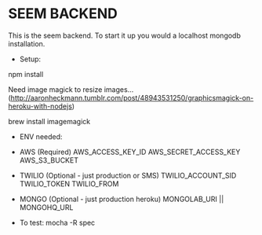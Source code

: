 
SEEM BACKEND
================

This is the seem backend. To start it up you would a localhost mongodb installation.

* Setup:

npm install

Need image magick to resize images... (http://aaronheckmann.tumblr.com/post/48943531250/graphicsmagick-on-heroku-with-nodejs)

brew install imagemagick


* ENV needed:
 - AWS (Required)
 AWS_ACCESS_KEY_ID
 AWS_SECRET_ACCESS_KEY
 AWS_S3_BUCKET

 - TWILIO (Optional - just production or SMS)
 TWILIO_ACCOUNT_SID
 TWILIO_TOKEN
 TWILIO_FROM

 - MONGO (Optional - just production heroku)
  MONGOLAB_URI || MONGOHQ_URL

* To test:
mocha -R spec